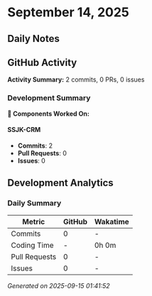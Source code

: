 # September 14, 2025
## Daily Notes

## GitHub Activity

**Activity Summary:** 2 commits, 0 PRs, 0 issues

### Development Summary

**🔧 Components Worked On:**

#### **SSJK-CRM**
- **Commits**: 2
- **Pull Requests**: 0
- **Issues**: 0




## Development Analytics

### Daily Summary

| Metric | GitHub | Wakatime |
|--------|--------|----------|
| Commits | 0 | - |
| Coding Time | - | 0h 0m |
| Pull Requests | 0 | - |
| Issues | 0 | - |

*Generated on 2025-09-15 01:41:52*